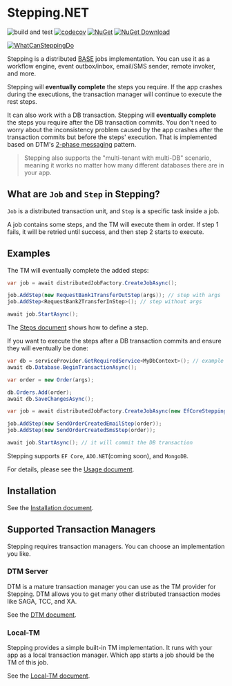 # Stepping.NET

![build and test](https://img.shields.io/github/workflow/status/TeamStepping/Stepping.NET/Test%20code/main?style=flat-square)
[![codecov](https://codecov.io/gh/TeamStepping/Stepping.NET/branch/main/graph/badge.svg?token=jUKLCxa6HF)](https://codecov.io/gh/TeamStepping/Stepping.NET)
[![NuGet](https://img.shields.io/nuget/v/Stepping.Core.svg?style=flat-square)](https://www.nuget.org/packages/Stepping.Core)
[![NuGet Download](https://img.shields.io/nuget/dt/Stepping.Core.svg?style=flat-square)](https://www.nuget.org/packages/Stepping.Core)

[![WhatCanSteppingDo](https://user-images.githubusercontent.com/30018771/190894723-dd4f1a17-f8f2-4d81-bea1-32f6ab7d4782.png)](https://excalidraw.com/#json=sSS0SSIWEQ3hLKuEgKQbf,g1ijMIFvKb7L8BuoiQYd0w)

Stepping is a distributed [BASE](https://en.wikipedia.org/wiki/Eventual_consistency) jobs implementation. You can use it as a workflow engine, event outbox/inbox, email/SMS sender, remote invoker, and more.

Stepping will **eventually complete** the steps you require. If the app crashes during the executions, the transaction manager will continue to execute the rest steps.

It can also work with a DB transaction. Stepping will **eventually complete** the steps you require after the DB transaction commits. You don't need to worry about the inconsistency problem caused by the app crashes after the transaction commits but before the steps' execution. That is implemented based on DTM's [2-phase messaging](https://en.dtm.pub/practice/msg.html) pattern.

> Stepping also supports the "multi-tenant with multi-DB" scenario, meaning it works no matter how many different databases there are in your app.

## What are `Job` and `Step` in Stepping?

`Job` is a distributed transaction unit, and `Step` is a specific task inside a job.

A job contains some steps, and the TM will execute them in order. If step 1 fails, it will be retried until success, and then step 2 starts to execute.

## Examples

The TM will eventually complete the added steps:

```csharp
var job = await distributedJobFactory.CreateJobAsync();

job.AddStep(new RequestBank1TransferOutStep(args)); // step with args
job.AddStep<RequestBank2TransferInStep>(); // step without args

await job.StartAsync();
```

The [Steps document](./Steps.md) shows how to define a step.

If you want to execute the steps after a DB transaction commits and ensure they will eventually be done:

```csharp
var db = serviceProvider.GetRequiredService<MyDbContext>(); // example for EF Core
await db.Database.BeginTransactionAsync();

var order = new Order(args);

db.Orders.Add(order);
await db.SaveChangesAsync();

var job = await distributedJobFactory.CreateJobAsync(new EfCoreSteppingDbContext(db));

job.AddStep(new SendOrderCreatedEmailStep(order));
job.AddStep(new SendOrderCreatedSmsStep(order));

await job.StartAsync(); // it will commit the DB transaction
```

Stepping supports `EF Core`, `ADO.NET`(coming soon), and `MongoDB`.

For details, please see the [Usage document](./Usage.md).

## Installation

See the [Installation document](./Installation.md).

## Supported Transaction Managers

Stepping requires transaction managers. You can choose an implementation you like.

### DTM Server

DTM is a mature transaction manager you can use as the TM provider for Stepping. DTM allows you to get many other distributed transaction modes like SAGA, TCC, and XA.

See the [DTM document](./Dtm.md).

### Local-TM

Stepping provides a simple built-in TM implementation. It runs with your app as a local transaction manager. Which app starts a job should be the TM of this job.

See the [Local-TM document](./LocalTm.md).

